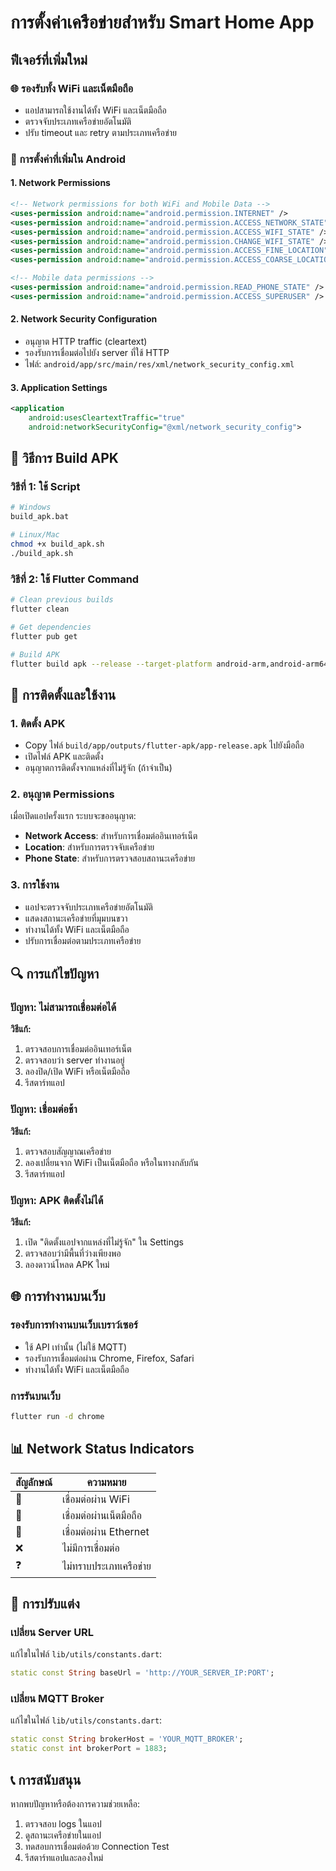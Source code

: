 # การตั้งค่าเครือข่ายสำหรับ Smart Home App

## ฟีเจอร์ที่เพิ่มใหม่

### 🌐 รองรับทั้ง WiFi และเน็ตมือถือ
- แอปสามารถใช้งานได้ทั้ง WiFi และเน็ตมือถือ
- ตรวจจับประเภทเครือข่ายอัตโนมัติ
- ปรับ timeout และ retry ตามประเภทเครือข่าย

### 🔧 การตั้งค่าที่เพิ่มใน Android

#### 1. Network Permissions
```xml
<!-- Network permissions for both WiFi and Mobile Data -->
<uses-permission android:name="android.permission.INTERNET" />
<uses-permission android:name="android.permission.ACCESS_NETWORK_STATE" />
<uses-permission android:name="android.permission.ACCESS_WIFI_STATE" />
<uses-permission android:name="android.permission.CHANGE_WIFI_STATE" />
<uses-permission android:name="android.permission.ACCESS_FINE_LOCATION" />
<uses-permission android:name="android.permission.ACCESS_COARSE_LOCATION" />

<!-- Mobile data permissions -->
<uses-permission android:name="android.permission.READ_PHONE_STATE" />
<uses-permission android:name="android.permission.ACCESS_SUPERUSER" />
```

#### 2. Network Security Configuration
- อนุญาต HTTP traffic (cleartext)
- รองรับการเชื่อมต่อไปยัง server ที่ใช้ HTTP
- ไฟล์: `android/app/src/main/res/xml/network_security_config.xml`

#### 3. Application Settings
```xml
<application
    android:usesCleartextTraffic="true"
    android:networkSecurityConfig="@xml/network_security_config">
```

## 🚀 วิธีการ Build APK

### วิธีที่ 1: ใช้ Script
```bash
# Windows
build_apk.bat

# Linux/Mac
chmod +x build_apk.sh
./build_apk.sh
```

### วิธีที่ 2: ใช้ Flutter Command
```bash
# Clean previous builds
flutter clean

# Get dependencies
flutter pub get

# Build APK
flutter build apk --release --target-platform android-arm,android-arm64,android-x64
```

## 📱 การติดตั้งและใช้งาน

### 1. ติดตั้ง APK
- Copy ไฟล์ `build/app/outputs/flutter-apk/app-release.apk` ไปยังมือถือ
- เปิดไฟล์ APK และติดตั้ง
- อนุญาตการติดตั้งจากแหล่งที่ไม่รู้จัก (ถ้าจำเป็น)

### 2. อนุญาต Permissions
เมื่อเปิดแอปครั้งแรก ระบบจะขออนุญาต:
- **Network Access**: สำหรับการเชื่อมต่ออินเทอร์เน็ต
- **Location**: สำหรับการตรวจจับเครือข่าย
- **Phone State**: สำหรับการตรวจสอบสถานะเครือข่าย

### 3. การใช้งาน
- แอปจะตรวจจับประเภทเครือข่ายอัตโนมัติ
- แสดงสถานะเครือข่ายที่มุมบนขวา
- ทำงานได้ทั้ง WiFi และเน็ตมือถือ
- ปรับการเชื่อมต่อตามประเภทเครือข่าย

## 🔍 การแก้ไขปัญหา

### ปัญหา: ไม่สามารถเชื่อมต่อได้
**วิธีแก้:**
1. ตรวจสอบการเชื่อมต่ออินเทอร์เน็ต
2. ตรวจสอบว่า server ทำงานอยู่
3. ลองปิด/เปิด WiFi หรือเน็ตมือถือ
4. รีสตาร์ทแอป

### ปัญหา: เชื่อมต่อช้า
**วิธีแก้:**
1. ตรวจสอบสัญญาณเครือข่าย
2. ลองเปลี่ยนจาก WiFi เป็นเน็ตมือถือ หรือในทางกลับกัน
3. รีสตาร์ทแอป

### ปัญหา: APK ติดตั้งไม่ได้
**วิธีแก้:**
1. เปิด "ติดตั้งแอปจากแหล่งที่ไม่รู้จัก" ใน Settings
2. ตรวจสอบว่ามีพื้นที่ว่างเพียงพอ
3. ลองดาวน์โหลด APK ใหม่

## 🌐 การทำงานบนเว็บ

### รองรับการทำงานบนเว็บเบราว์เซอร์
- ใช้ API เท่านั้น (ไม่ใช้ MQTT)
- รองรับการเชื่อมต่อผ่าน Chrome, Firefox, Safari
- ทำงานได้ทั้ง WiFi และเน็ตมือถือ

### การรันบนเว็บ
```bash
flutter run -d chrome
```

## 📊 Network Status Indicators

| สัญลักษณ์ | ความหมาย |
|-----------|-----------|
| 📶 | เชื่อมต่อผ่าน WiFi |
| 📱 | เชื่อมต่อผ่านเน็ตมือถือ |
| 🔌 | เชื่อมต่อผ่าน Ethernet |
| ❌ | ไม่มีการเชื่อมต่อ |
| ❓ | ไม่ทราบประเภทเครือข่าย |

## 🔧 การปรับแต่ง

### เปลี่ยน Server URL
แก้ไขในไฟล์ `lib/utils/constants.dart`:
```dart
static const String baseUrl = 'http://YOUR_SERVER_IP:PORT';
```

### เปลี่ยน MQTT Broker
แก้ไขในไฟล์ `lib/utils/constants.dart`:
```dart
static const String brokerHost = 'YOUR_MQTT_BROKER';
static const int brokerPort = 1883;
```

## 📞 การสนับสนุน

หากพบปัญหาหรือต้องการความช่วยเหลือ:
1. ตรวจสอบ logs ในแอป
2. ดูสถานะเครือข่ายในแอป
3. ทดสอบการเชื่อมต่อด้วย Connection Test
4. รีสตาร์ทแอปและลองใหม่
